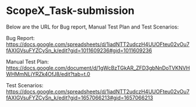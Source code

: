 # ScopeX_Task-submission
Below are the URL for Bug report, Manual Test Plan and Test Scenarios:

Bug Report: https://docs.google.com/spreadsheets/d/1iadNTT2udczH4UUOFteu02vOu7fAXIGVsuFYZCySn_k/edit?gid=1011609236#gid=1011609236

Manual Test Plan: https://docs.google.com/document/d/1gWcBzTGkAR_ZFD3gbNnDoTVKNVHWHMmNLjYRZk4OfJ8/edit?tab=t.0

Test Scenarios: https://docs.google.com/spreadsheets/d/1iadNTT2udczH4UUOFteu02vOu7fAXIGVsuFYZCySn_k/edit?gid=1657066213#gid=1657066213
